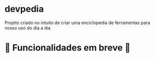# devpedia
Projeto criado no intuito de criar uma enciclopedia de ferramentas para nosso uso do dia a dia 

# 🚧 Funcionalidades em breve 🚧

